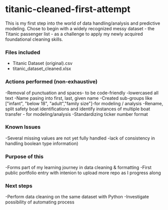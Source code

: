 # titanic-cleaned-first-attempt

This is my first step into the world of data handling/analysis and predictive modeling. Chose to begin with a widely recognized messy dataset - the Titanic  passenger list - as a challenge to apply my newly acquired foundational cleaning skills.

### Files included
- Titanic Dataset (original).csv
- titanic_dataset_cleaned.xlsx

### Actions performed (non-exhaustive)
-Removal of punctuation and spaces- to be code-friendly
-lowercased all text
-Name pasing into first, last, given name
-Created sub-groups like ["infant", "below 18", "adult","family size"]-for modeling / analysis
-Rename, split safety boat identifications and identify instances of multiple boat transfer - for modeling/analysis
-Standardizing ticker number format

### Known Issues
-Several missing values are not yet fully handled
-lack of consistency in handling boolean type information)

### Purpose of this
-Forms part of my learning journey in data cleaning & formatting
-First public portfolio entry with intenion to upload more repo as I progress along

### Next steps
-Perform data cleaning on the same dataset with Python
-Investigate possibility of automating process
